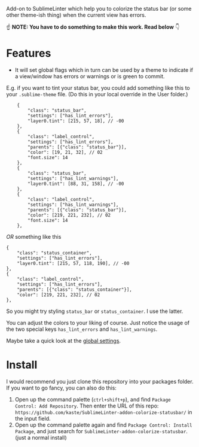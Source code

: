 
Add-on to SublimeLinter which help you to colorize the status bar (or some other theme-ish thing) when the current view has errors.

☝️ **NOTE: You have to do something to make this work. Read below** 👇


# Features

* It will set global flags which in turn can be used by a theme to indicate if a view/window has errors or warnings or is green to commit.

E.g. if you want to tint your status bar, you could add something like this 
to your `.sublime-theme` file. (Do this in your local override in the User folder.)

        {
            "class": "status_bar",
            "settings": ["has_lint_errors"],
            "layer0.tint": [215, 57, 18], // -00
        },
        {
            "class": "label_control",
            "settings": ["has_lint_errors"],
            "parents": [{"class": "status_bar"}],
            "color": [19, 21, 32], // 02
            "font.size": 14
        },
        {
            "class": "status_bar",
            "settings": ["has_lint_warnings"],
            "layer0.tint": [88, 31, 158], // -00
        },
        {
            "class": "label_control",
            "settings": ["has_lint_warnings"],
            "parents": [{"class": "status_bar"}],
            "color": [219, 221, 232], // 02
            "font.size": 14
        },

*OR* something like this

    {
        "class": "status_container",
        "settings": ["has_lint_errors"],
        "layer0.tint": [215, 57, 118, 190], // -00
    },
    {
        "class": "label_control",
        "settings": ["has_lint_errors"],
        "parents": [{"class": "status_container"}],
        "color": [219, 221, 232], // 02
    },

So you might try styling `status_bar` or `status_container`.  I use the latter.

You can adjust the colors to your liking of course.  Just notice the usage of the two special keys `has_lint_errors` and `has_lint_warnings`.

Maybe take a quick look at the [global settings](https://github.com/kaste/SublimeLinter-addon-colorize-statusbar/blob/master/SublimeLinter-addon-colorize-statusbar.sublime-settings).


# Install

I would recommend you just clone this repository into your packages folder.
If you want to go fancy, you can also do this:

1. Open up the command palette (`ctrl+shift+p`), and find `Package Control: Add Repository`. Then enter the URL of this repo: `https://github.com/kaste/SublimeLinter-addon-colorize-statusbar/` in the input field.
2. Open up the command palette again and find `Package Control: Install Package`, and just search for `SublimeLinter-addon-colorize-statusbar`. (just a normal install)

